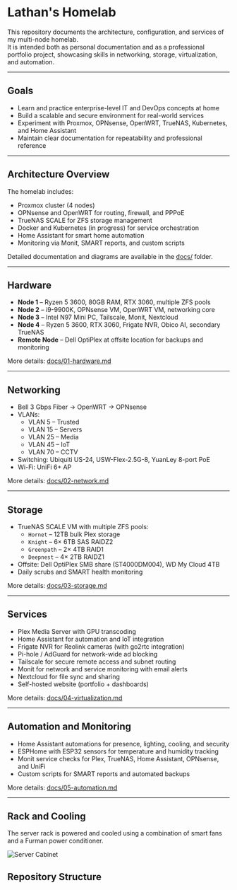 # Lathan's Homelab

This repository documents the architecture, configuration, and services of my multi-node homelab.  
It is intended both as personal documentation and as a professional portfolio project, showcasing skills in networking, storage, virtualization, and automation.  

---

## Goals
- Learn and practice enterprise-level IT and DevOps concepts at home  
- Build a scalable and secure environment for real-world services  
- Experiment with Proxmox, OPNsense, OpenWRT, TrueNAS, Kubernetes, and Home Assistant  
- Maintain clear documentation for repeatability and professional reference  

---

## Architecture Overview
The homelab includes:  
- Proxmox cluster (4 nodes)  
- OPNsense and OpenWRT for routing, firewall, and PPPoE  
- TrueNAS SCALE for ZFS storage management  
- Docker and Kubernetes (in progress) for service orchestration  
- Home Assistant for smart home automation  
- Monitoring via Monit, SMART reports, and custom scripts  

Detailed documentation and diagrams are available in the [docs/](./docs) folder.  

---

## Hardware
- **Node 1** – Ryzen 5 3600, 80GB RAM, RTX 3060, multiple ZFS pools  
- **Node 2** – i9-9900K, OPNsense VM, OpenWRT VM, networking core  
- **Node 3** – Intel N97 Mini PC, Tailscale, Monit, Nextcloud  
- **Node 4** – Ryzen 5 3600, RTX 3060, Frigate NVR, Obico AI, secondary TrueNAS  
- **Remote Node** – Dell OptiPlex at offsite location for backups and monitoring  

More details: [docs/01-hardware.md](./docs/01-hardware.md)  

---

## Networking
- Bell 3 Gbps Fiber → OpenWRT → OPNsense  
- VLANs:  
  - VLAN 5 – Trusted  
  - VLAN 15 – Servers  
  - VLAN 25 – Media  
  - VLAN 45 – IoT  
  - VLAN 70 – CCTV  
- Switching: Ubiquiti US-24, USW-Flex-2.5G-8, YuanLey 8-port PoE  
- Wi-Fi: UniFi 6+ AP  

More details: [docs/02-network.md](./docs/02-network.md)  

---

## Storage
- TrueNAS SCALE VM with multiple ZFS pools:  
  - `Hornet` – 12TB bulk Plex storage  
  - `Knight` – 6× 6TB SAS RAIDZ2  
  - `Greenpath` – 2× 4TB RAID1  
  - `Deepnest` – 4× 2TB RAIDZ1  
- Offsite: Dell OptiPlex SMB share (ST4000DM004), WD My Cloud 4TB  
- Daily scrubs and SMART health monitoring  

More details: [docs/03-storage.md](./docs/03-storage.md)  

---

## Services
- Plex Media Server with GPU transcoding  
- Home Assistant for automation and IoT integration  
- Frigate NVR for Reolink cameras (with go2rtc integration)  
- Pi-hole / AdGuard for network-wide ad blocking  
- Tailscale for secure remote access and subnet routing  
- Monit for network and service monitoring with email alerts  
- Nextcloud for file sync and sharing  
- Self-hosted website (portfolio + dashboards)  

More details: [docs/04-virtualization.md](./docs/04-virtualization.md)  

---

## Automation and Monitoring
- Home Assistant automations for presence, lighting, cooling, and security  
- ESPHome with ESP32 sensors for temperature and humidity tracking  
- Monit service checks for Plex, TrueNAS, Home Assistant, OPNsense, and UniFi  
- Custom scripts for SMART reports and automated backups  

More details: [docs/05-automation.md](./docs/05-automation.md)  

---
## Rack and Cooling

The server rack is powered and cooled using a combination of smart fans and a Furman power conditioner.  

![Server Cabinet](docs/pictures/server-cabinet.jpg)

## Repository Structure
